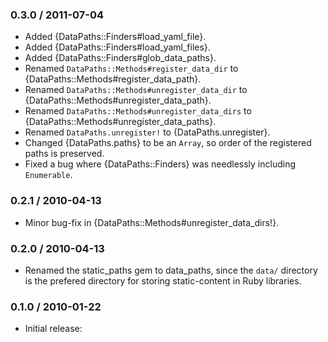### 0.3.0 / 2011-07-04

* Added {DataPaths::Finders#load_yaml_file}.
* Added {DataPaths::Finders#load_yaml_files}.
* Added {DataPaths::Finders#glob_data_paths}.
* Renamed `DataPaths::Methods#register_data_dir` to
  {DataPaths::Methods#register_data_path}.
* Renamed `DataPaths::Methods#unregister_data_dir` to
  {DataPaths::Methods#unregister_data_path}.
* Renamed `DataPaths::Methods#unregister_data_dirs` to
  {DataPaths::Methods#unregister_data_paths}.
* Renamed `DataPaths.unregister!` to {DataPaths.unregister}.
* Changed {DataPaths.paths} to be an `Array`, so order of the registered
  paths is preserved.
* Fixed a bug where {DataPaths::Finders} was needlessly including
  `Enumerable`.

### 0.2.1 / 2010-04-13

* Minor bug-fix in {DataPaths::Methods#unregister_data_dirs!}.

### 0.2.0 / 2010-04-13

* Renamed the static_paths gem to data_paths, since the `data/` directory
  is the prefered directory for storing static-content in Ruby libraries.

### 0.1.0 / 2010-01-22

* Initial release:


